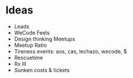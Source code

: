 # Ideas

* Leads
* WeCode Feels
* Design thinking Meetups
* Meetup Ratio
* Tireness events: aos, cas, lechazo, wecode, $
* Rescuetime
* Rx III
* Sunken costs & tickets